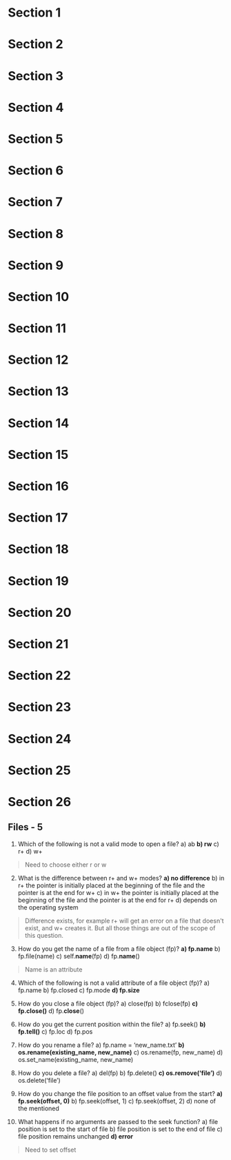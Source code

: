 # Section 1

# Section 2

# Section 3

# Section 4

# Section 5

# Section 6

# Section 7

# Section 8

# Section 9

# Section 10

# Section 11

# Section 12

# Section 13

# Section 14

# Section 15

# Section 16

# Section 17

# Section 18

# Section 19

# Section 20

# Section 21

# Section 22

# Section 23

# Section 24

# Section 25

# Section 26

## Files - 5

1. Which of the following is not a valid mode to open a file?
a) ab
**b) rw**
c) r+
d) w+

> Need to choose either r or w

2. What is the difference between r+ and w+ modes?
**a) no difference**
b) in r+ the pointer is initially placed at the beginning of the file and the pointer is at the end for w+
c) in w+ the pointer is initially placed at the beginning of the file and the pointer is at the end for r+
d) depends on the operating system

> Difference exists, for example r+ will get an error on a file that doesn't exist, and w+ creates it. But all those things are out of the scope of this question.

3. How do you get the name of a file from a file object (fp)?
**a) fp.name**
b) fp.file(name)
c) self.__name__(fp)
d) fp.__name__()

> Name is an attribute

4. Which of the following is not a valid attribute of a file object (fp)?
a) fp.name
b) fp.closed
c) fp.mode
**d) fp.size**

5. How do you close a file object (fp)?
a) close(fp)
b) fclose(fp)
**c) fp.close()**
d) fp.__close__()

6. How do you get the current position within the file?
a) fp.seek()
**b) fp.tell()**
c) fp.loc
d) fp.pos

7. How do you rename a file?
a) fp.name = ‘new_name.txt’
**b) os.rename(existing_name, new_name)**
c) os.rename(fp, new_name)
d) os.set_name(existing_name, new_name)

8. How do you delete a file?
a) del(fp)
b) fp.delete()
**c) os.remove(‘file’)**
d) os.delete(‘file’)

9. How do you change the file position to an offset value from the start?
**a) fp.seek(offset, 0)**
b) fp.seek(offset, 1)
c) fp.seek(offset, 2)
d) none of the mentioned

10. What happens if no arguments are passed to the seek function?
a) file position is set to the start of file
b) file position is set to the end of file
c) file position remains unchanged
**d) error**

> Need to set offset
